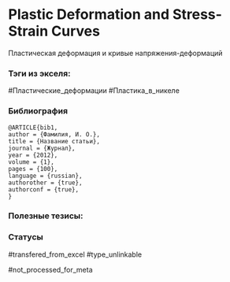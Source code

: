 # Plastic Deformation and Stress-Strain Curves

Пластическая деформация и кривые напряжения-деформаций

### Тэги из экселя:
#Пластические_деформации
#Пластика_в_никеле 

### Библиография
```
@ARTICLE{bib1,
author = {Фамилия, И. О.},
title = {Название статьи},
journal = {Журнал},
year = {2012},
volume = {1},
pages = {100},
language = {russian},
authorother = {true},
authorconf = {true},
}
```

### Полезные тезисы:

### Статусы
#transfered_from_excel 
#type_unlinkable 

#not_processed_for_meta